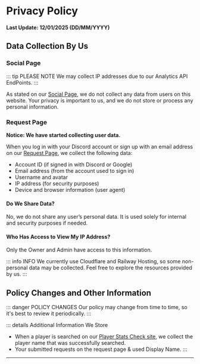# Privacy Policy
**Last Update: 12/01/2025 (DD/MM/YYYY)**
## Data Collection By Us

### Social Page

::: tip PLEASE NOTE
We may collect IP addresses due to our Analytics API EndPoints.
:::

As stated on our [Social Page](https://notreal003.github.io/social), we do not collect any data from users on this website. Your privacy is important to us, and we do not store or process any personal information.

### Request Page

**Notice: We have started collecting user data.**

When you log in with your Discord account or sign up with an email address on our [Request Page](https://request.notreal003.xyz), we collect the following data:

- Account ID (if signed in with Discord or Google)
- Email address (from the account used to sign in)
- Username and avatar
- IP address (for security purposes)
- Device and browser information (user agent)

#### Do We Share Data?

No, we do not share any user’s personal data. It is used solely for internal and security purposes if needed.

#### Who Has Access to View My IP Address?

Only the Owner and Admin have access to this information.

::: info INFO
We currently use Cloudflare and Railway Hosting, so some non-personal data may be collected. Feel free to explore the resources provided by us.
:::

## Policy Changes and Other Information

::: danger POLICY CHANGES
Our policy may change from time to time, so it's best to review it periodically.
:::

::: details Additional Information We Store
- When a player is searched on our [Player Stats Check site](https://notreal003.github.io/player), we collect the player name that was successfully searched.
- Your submitted requests on the request page & used Display Name.
:::

---
